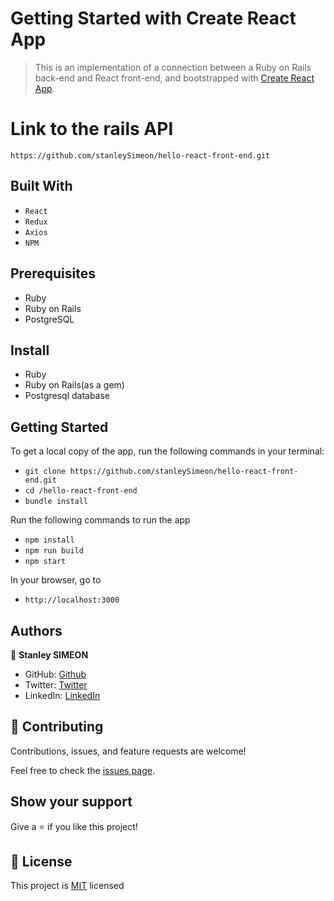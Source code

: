 # Getting Started with Create React App
>This is an implementation of a connection between a Ruby on Rails back-end and React front-end, and bootstrapped with [Create React App](https://github.com/facebook/create-react-app).

# Link to the rails API
`https://github.com/stanleySimeon/hello-react-front-end.git`


## Built With

- `React`
- `Redux`
- `Axios`
- `NPM`

## Prerequisites

- Ruby
- Ruby on Rails
- PostgreSQL

## Install

- Ruby
- Ruby on Rails(as a gem)
- Postgresql database

## Getting Started

To get a local copy of the app, run the following commands in your terminal:
- `git clone https://github.com/stanleySimeon/hello-react-front-end.git`
- `cd /hello-react-front-end`
- `bundle install`

Run the following commands to run the app

- `npm install`
- `npm run build`
- `npm start`

In your browser, go to

- `http://localhost:3000`

## Authors

 👤 **Stanley SIMEON**
- GitHub: [Github](https://github.com/stanleySimeon)
- Twitter: [Twitter](https://twitter.com/mstanleyme)
- LinkedIn: [LinkedIn](https://www.linkedin.com/in/stanleysimeon/)


## 🤝 Contributing

Contributions, issues, and feature requests are welcome!

Feel free to check the [issues page](https://github.com/stanleySimeon/hello-react-front-end/issues).

## Show your support

Give a ⭐️ if you like this project!

## 📝 License

This project is [MIT](./LICENSE) licensed
